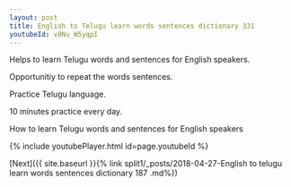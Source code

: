 ```yaml
---
layout: post
title: English to Telugu learn words sentences dictionary 331 
youtubeId: v0Nu_W5yqpI
---
```

 
 
Helps to learn Telugu words and sentences for English speakers.

Opportunitiy to repeat the words sentences. 

Practice Telugu language. 
 
10 minutes practice every day. 
 
How to learn Telugu words and sentences for English speakers 
 
{% include youtubePlayer.html id=page.youtubeId %}
 
 
[Next]({{ site.baseurl }}{% link  split1/_posts/2018-04-27-English to telugu learn words sentences dictionary 187 .md%})
 
